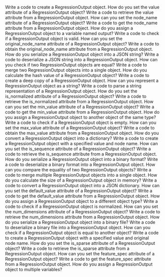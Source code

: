 Write a code to create a RegressionOutput object.
How do you set the value attribute of a RegressionOutput object?
Write a code to retrieve the value attribute from a RegressionOutput object.
How can you set the node_name attribute of a RegressionOutput object?
Write a code to get the node_name attribute from a RegressionOutput object.
How do you assign a RegressionOutput object to a variable named output?
Write a code to check if a RegressionOutput object is valid.
How can you set the original_node_name attribute of a RegressionOutput object?
Write a code to obtain the original_node_name attribute from a RegressionOutput object.
How do you serialize a RegressionOutput object into a JSON string?
Write a code to deserialize a JSON string into a RegressionOutput object.
How can you check if two RegressionOutput objects are equal?
Write a code to merge two RegressionOutput objects into a single object.
How do you calculate the hash value of a RegressionOutput object?
Write a code to create a deep copy of a RegressionOutput object.
How can you represent a RegressionOutput object as a string?
Write a code to parse a string representation of a RegressionOutput object.
How do you set the is_normalized attribute of a RegressionOutput object?
Write a code to retrieve the is_normalized attribute from a RegressionOutput object.
How can you set the min_value attribute of a RegressionOutput object?
Write a code to get the min_value attribute from a RegressionOutput object.
How do you assign a RegressionOutput object to another object of the same type?
Write a code to check if a RegressionOutput object is empty.
How can you set the max_value attribute of a RegressionOutput object?
Write a code to obtain the max_value attribute from a RegressionOutput object.
How do you convert a RegressionOutput object into a dictionary?
Write a code to create a RegressionOutput object with a specified value and node name.
How can you set the is_sequence attribute of a RegressionOutput object?
Write a code to retrieve the is_sequence attribute from a RegressionOutput object.
How do you serialize a RegressionOutput object into a binary format?
Write a code to deserialize a binary format into a RegressionOutput object.
How can you compare the equality of two RegressionOutput objects?
Write a code to merge multiple RegressionOutput objects into a single object.
How do you calculate the size of a RegressionOutput object in memory?
Write a code to convert a RegressionOutput object into a JSON dictionary.
How can you set the default_value attribute of a RegressionOutput object?
Write a code to get the default_value attribute from a RegressionOutput object.
How do you assign a RegressionOutput object to a different object type?
Write a code to check if a RegressionOutput object is normalized.
How can you set the num_dimensions attribute of a RegressionOutput object?
Write a code to retrieve the num_dimensions attribute from a RegressionOutput object.
How do you serialize a RegressionOutput object into a binary file?
Write a code to deserialize a binary file into a RegressionOutput object.
How can you check if a RegressionOutput object is equal to another object?
Write a code to create a RegressionOutput object with a specified value and original node name.
How do you set the is_sparse attribute of a RegressionOutput object?
Write a code to retrieve the is_sparse attribute from a RegressionOutput object.
How can you set the feature_spec attribute of a RegressionOutput object?
Write a code to get the feature_spec attribute from a RegressionOutput object.
How do you assign a RegressionOutput object to multiple variables?